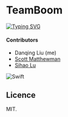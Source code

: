 # TeamBoom

[![Typing SVG](https://readme-typing-svg.herokuapp.com?font=Fira+Code&pause=1000&color=49A8F7&width=435&lines=Swift+Marathon)](https://git.io/typing-svg)


#### Contributors

* Danqing Liu (me)
* [Scott Matthewman](https://github.com/scottmatthewman)
* [Sihao Lu](https://github.com/DJBen)

![Swift](https://img.shields.io/badge/swift-F54A2A?style=for-the-badge&logo=swift&logoColor=white) 

## Licence

MIT.

